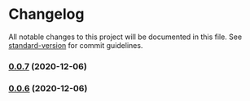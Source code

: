 # Changelog

All notable changes to this project will be documented in this file. See [standard-version](https://github.com/conventional-changelog/standard-version) for commit guidelines.

### [0.0.7](https://github.com/sickred/bhtbot/compare/v0.0.6...v0.0.7) (2020-12-06)

### [0.0.6](https://github.com/sickred/bhtbot/compare/v1.0.4...v0.0.6) (2020-12-06)
